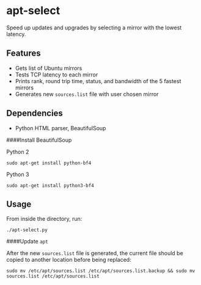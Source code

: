 apt-select
========

Speed up updates and upgrades by selecting a mirror with the lowest latency.

Features
-----------

- Gets list of Ubuntu mirrors
- Tests TCP latency to each mirror
- Prints rank, round trip time, status, and bandwidth of the 5 fastest mirrors
- Generates new `sources.list` file with user chosen mirror

Dependencies
------------

- Python HTML parser, BeautifulSoup

####Install BeautifulSoup

Python 2

    sudo apt-get install python-bf4

Python 3

    sudo apt-get install python3-bf4


Usage
-----

From inside the directory, run:

    ./apt-select.py

####Update `apt`

After the new `sources.list` file is generated, the current file should be copied to another location before being replaced:

    sudo mv /etc/apt/sources.list /etc/apt/sources.list.backup && sudo mv sources.list /etc/apt/sources.list

